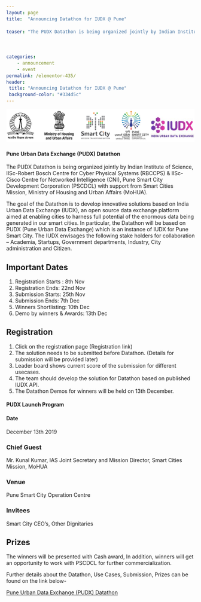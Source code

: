 ```yaml
---
layout: page
title:  "Announcing Datathon for IUDX @ Pune"

teaser: "The PUDX Datathon is being organized jointly by Indian Institute of Science, IISc-Robert Bosch Centre for Cyber Physical Systems (RBCCPS) & IISc-Cisco Centre for Networked Intelligence (CNI), Pune Smart City Development Corporation (PSCDCL) with support from Smart Cities Mission, Ministry of Housing and Urban Affairs (MoHUA). " 


 
categories:
    - announcement
    - event
permalink: /elementor-435/
header:
 title: "Announcing Datathon for IUDX @ Pune"
 background-color: "#334d5c"
---
```

<img src="/images/posts/combine-all-5-logos.png">

#### Pune Urban Data Exchange (PUDX) Datathon  

The PUDX Datathon is being organized jointly by Indian Institute of Science, IISc-Robert Bosch Centre for Cyber Physical Systems (RBCCPS) & IISc-Cisco Centre for Networked Intelligence (CNI), Pune Smart City Development Corporation (PSCDCL) with support from Smart Cities Mission, Ministry of Housing and Urban Affairs (MoHUA). 

The goal of the Datathon is to develop innovative solutions based on India Urban Data Exchange (IUDX), an open source data exchange platform aimed at enabling cities to harness full potential of the enormous data being generated in our smart cities. In particular, the Datathon will be based on PUDX (Pune Urban Data Exchange) which is an instance of IUDX for Pune Smart City. The IUDX envisages the following stake holders for collaboration – Academia, Startups, Government departments, Industry, City administration and Citizen.  

## Important Dates

1. Registration Starts : 8th Nov
2. Registration Ends: 22nd Nov
3. Submission Starts: 25th Nov
4. Submission Ends: 7th Dec
5. Winners Shortlisting: 10th Dec
6. Demo by winners & Awards: 13th Dec

## Registration

1. Click on the registration page (Registration link)
2. The solution needs to be submitted before Datathon. (Details for submission will be provided later)
3. Leader board shows current score of the submission for different usecases.
4. The team should develop the solution for Datathon based on published IUDX API.
5. The Datathon Demos for winners will be held on 13th December. 


####  PUDX Launch Program

#### Date

December 13th 2019

### Chief Guest

Mr. Kunal Kumar, IAS
Joint Secretary and Mission Director,
Smart Cities Mission, MoHUA 

### Venue

Pune Smart City Operation Centre

### Invitees

Smart City CEO’s, Other Dignitaries

## Prizes

The winners will be presented with Cash award, In addition, winners will get an opportunity to work with PSCDCL for further commercialization.

Further details about the Datathon, Use Cases, Submission, Prizes can be found on the link below-

[Pune Urban Data Exchange (PUDX) Datathon](https://cps.iisc.ac.in/pudx/)
